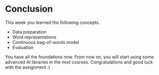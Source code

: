 # Conclusion
This week you learned the following concepts.

* Data preparation
* Word representations
* Continuous bag-of-words model
* Evaluation

You have all the foundations now. From now on, you will start using some advanced AI libraries in the next courses. Congratulations and good luck with the assignment :) 